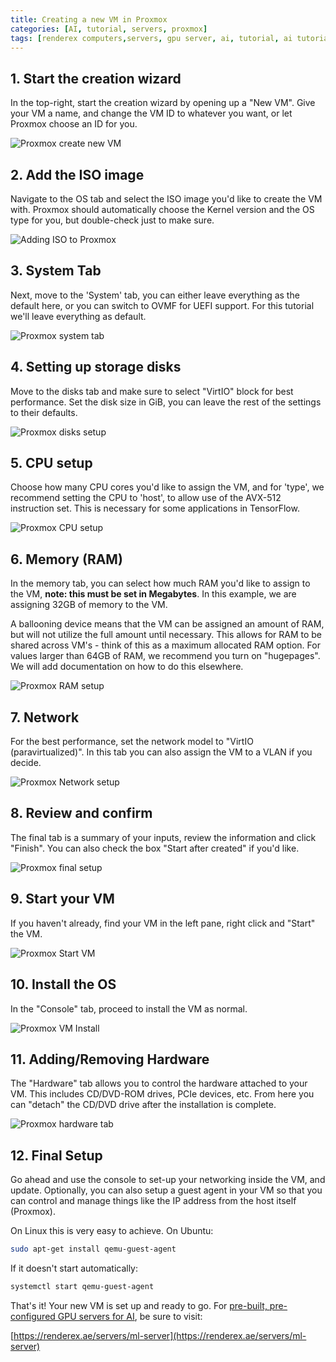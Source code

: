 ```yaml
---
title: Creating a new VM in Proxmox
categories: [AI, tutorial, servers, proxmox]
tags: [renderex computers,servers, gpu server, ai, tutorial, ai tutorial, virtualization, virtual machine, pcie passthrough, gpu vm, gpu virtual machine, training server] #TAG names should be lowercase
---
```


## 1. Start the creation wizard

In the top-right, start the creation wizard by opening up a "New VM". Give your VM a name, and change the VM ID to whatever you want, or let Proxmox choose an ID for you.

![Proxmox create new VM](https://www.renderex.ae/docs/new-vm/1.png)

## 2. Add the ISO image

Navigate to the OS tab and select the ISO image you'd like to create the VM with. Proxmox should automatically choose the Kernel version and the OS type for you, but double-check just to make sure.

![Adding ISO to Proxmox](https://www.renderex.ae/docs/new-vm/2.png)

## 3. System Tab

Next, move to the 'System' tab, you can either leave everything as the default here, or you can switch to OVMF for UEFI support. For this tutorial we'll leave everything as default.

![Proxmox system tab](https://www.renderex.ae/docs/new-vm/3.png)

## 4. Setting up storage disks

Move to the disks tab and make sure to select "VirtIO" block for best performance. Set the disk size in GiB, you can leave the rest of the settings to their defaults.

![Proxmox disks setup](https://www.renderex.ae/docs/new-vm/4.png)

## 5. CPU setup

Choose how many CPU cores you'd like to assign the VM, and for 'type', we recommend setting the CPU to 'host', to allow use of the AVX-512 instruction set. This is necessary for some applications in TensorFlow.

![Proxmox CPU setup](https://www.renderex.ae/docs/new-vm/5.png)

## 6. Memory (RAM)

In the memory tab, you can select how much RAM you'd like to assign to the VM, **note: this must be set in Megabytes**. In this example, we are assigning 32GB of memory to the VM.

A ballooning device means that the VM can be assigned an amount of RAM, but will not utilize the full amount until necessary. This allows for RAM to be shared across VM's - think of this as a maximum allocated RAM option. For values larger than 64GB of RAM, we recommend you turn on "hugepages". We will add documentation on how to do this elsewhere.

![Proxmox RAM setup](https://www.renderex.ae/docs/new-vm/6.png)


## 7. Network

For the best performance, set the network model to "VirtIO (paravirtualized)". In this tab you can also assign the VM to a VLAN if you decide.

![Proxmox Network setup](https://www.renderex.ae/docs/new-vm/7.png)


## 8. Review and confirm

The final tab is a summary of your inputs, review the information and click "Finish". You can also check the box "Start after created" if you'd like.

![Proxmox final setup](https://www.renderex.ae/docs/new-vm/8.png)

## 9. Start your VM

If you haven't already, find your VM in the left pane, right click and "Start" the VM.

![Proxmox Start VM](https://www.renderex.ae/docs/new-vm/9.png)


## 10. Install the OS

In the "Console" tab, proceed to install the VM as normal.

![Proxmox VM Install](https://www.renderex.ae/docs/new-vm/10.png)


## 11. Adding/Removing Hardware

The "Hardware" tab allows you to control the hardware attached to your VM. This includes CD/DVD-ROM drives, PCIe devices, etc. From here you can "detach" the CD/DVD drive after the installation is complete.

![Proxmox hardware tab](https://www.renderex.ae/docs/new-vm/11.png)


## 12. Final Setup

Go ahead and use the console to set-up your networking inside the VM, and update. Optionally, you can also setup a guest agent in your VM so that you can control and manage things like the IP address from the host itself (Proxmox).

On Linux this is very easy to achieve. On Ubuntu:

```bash
sudo apt-get install qemu-guest-agent

```

If it doesn't start automatically:

```bash
systemctl start qemu-guest-agent

```

That's it! Your new VM is set up and ready to go. For [pre-built, pre-configured GPU servers for AI](https://renderex.ae/servers/ml-server), be sure to visit:

[https://renderex.ae/servers/ml-server](https://renderex.ae/servers/ml-server)

